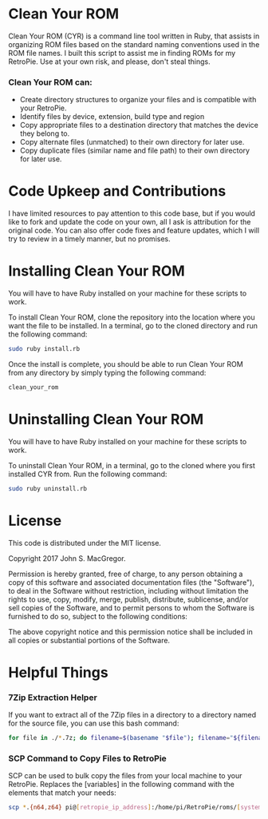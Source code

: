 # Clean Your ROM

Clean Your ROM (CYR) is a command line tool written in Ruby, that assists in organizing ROM files based on the standard naming conventions used in the ROM file names.  I built this script to assist me in finding ROMs for my RetroPie.  Use at your own risk, and please, don't steal things.

### Clean Your ROM can:

- Create directory structures to organize your files and is compatible with your RetroPie.
- Identify files by device, extension, build type and region
- Copy appropriate files to a destination directory that matches the device they belong to.
- Copy alternate files (unmatched) to their own directory for later use.
- Copy duplicate files (similar name and file path) to their own directory for later use.


# Code Upkeep and Contributions

I have limited resources to pay attention to this code base, but if you would like to fork and update the code on your own, all I ask is attribution for the original code.   You can also offer code fixes and feature updates, which I will try to review in a timely manner, but no promises.

# Installing Clean Your ROM

You will have to have Ruby installed on your machine for these scripts to work.

To install Clean Your ROM, clone the repository into the location where you want the file to be installed.  In a terminal, go to the cloned directory and run the following command:

```bash
sudo ruby install.rb
```

Once the install is complete, you should be able to run Clean Your ROM from any directory by simply typing the following command:

```bash
clean_your_rom
```


# Uninstalling Clean Your ROM

You will have to have Ruby installed on your machine for these scripts to work.

To uninstall Clean Your ROM, in a terminal, go to the cloned where you first
installed CYR from.  Run the following command:

```bash
sudo ruby uninstall.rb
```


# License

This code is distributed under the MIT license.

Copyright 2017 John S. MacGregor.

Permission is hereby granted, free of charge, to any person obtaining a copy of this software and associated documentation files (the "Software"), to deal in the Software without restriction, including without limitation the rights to use, copy, modify, merge, publish, distribute, sublicense, and/or sell copies of the Software, and to permit persons to whom the Software is furnished to do so, subject to the following conditions:

The above copyright notice and this permission notice shall be included in all copies or substantial portions of the Software.


# Helpful Things

### 7Zip Extraction Helper

If you want to extract all of the 7Zip files in a directory to a directory named
for the source file, you can use this bash command:

```bash
for file in ./*.7z; do filename=$(basename "$file"); filename="${filename%.*}"; mkdir -p "$filename"; 7za x -r -y -o"$filename" "$file"; done;
```

### SCP Command to Copy Files to RetroPie

SCP can be used to bulk copy the files from your local machine to your RetroPie.
Replaces the [variables] in the following command with the elements that match
your needs:

```bash
scp *.{n64,z64} pi@[retropie_ip_address]:/home/pi/RetroPie/roms/[system_short_name]
```

